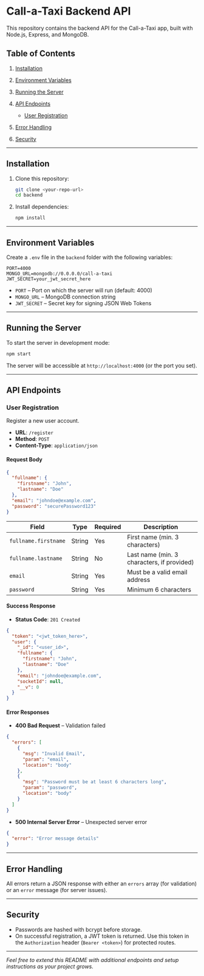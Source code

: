 # Call-a-Taxi Backend API

This repository contains the backend API for the Call-a-Taxi app, built with Node.js, Express, and MongoDB.

## Table of Contents

1. [Installation](#installation)
2. [Environment Variables](#environment-variables)
3. [Running the Server](#running-the-server)
4. [API Endpoints](#api-endpoints)

   * [User Registration](#user-registration)
5. [Error Handling](#error-handling)
6. [Security](#security)

---

## Installation

1. Clone this repository:

   ```bash
   git clone <your-repo-url>
   cd backend
   ```
2. Install dependencies:

   ```bash
   npm install
   ```

---

## Environment Variables

Create a `.env` file in the `backend` folder with the following variables:

```env
PORT=4000
MONGO_URL=mongodb://0.0.0.0/call-a-taxi
JWT_SECRET=your_jwt_secret_here
```

* `PORT` – Port on which the server will run (default: 4000)
* `MONGO_URL` – MongoDB connection string
* `JWT_SECRET` – Secret key for signing JSON Web Tokens

---

## Running the Server

To start the server in development mode:

```bash
npm start
```

The server will be accessible at `http://localhost:4000` (or the port you set).

---

## API Endpoints

### User Registration

Register a new user account.

* **URL**: `/register`
* **Method**: `POST`
* **Content-Type**: `application/json`

#### Request Body

```json
{
  "fullname": {
    "firstname": "John",
    "lastname": "Doe"
  },
  "email": "johndoe@example.com",
  "password": "securePassword123"
}
```

| Field                | Type   | Required | Description                                |
| -------------------- | ------ | -------- | ------------------------------------------ |
| `fullname.firstname` | String | Yes      | First name (min. 3 characters)             |
| `fullname.lastname`  | String | No       | Last name (min. 3 characters, if provided) |
| `email`              | String | Yes      | Must be a valid email address              |
| `password`           | String | Yes      | Minimum 6 characters                       |

#### Success Response

* **Status Code**: `201 Created`

```json
{
  "token": "<jwt_token_here>",
  "user": {
    "_id": "<user_id>",
    "fullname": {
      "firstname": "John",
      "lastname": "Doe"
    },
    "email": "johndoe@example.com",
    "socketId": null,
    "__v": 0
  }
}
```

#### Error Responses

* **400 Bad Request** – Validation failed

```json
{
  "errors": [
    {
      "msg": "Invalid Email",
      "param": "email",
      "location": "body"
    },
    {
      "msg": "Password must be at least 6 characters long",
      "param": "password",
      "location": "body"
    }
  ]
}
```

* **500 Internal Server Error** – Unexpected server error

```json
{
  "error": "Error message details"
}
```

---

## Error Handling

All errors return a JSON response with either an `errors` array (for validation) or an `error` message (for server issues).

---

## Security

* Passwords are hashed with bcrypt before storage.
* On successful registration, a JWT token is returned. Use this token in the `Authorization` header (`Bearer <token>`) for protected routes.

---

*Feel free to extend this README with additional endpoints and setup instructions as your project grows.*
